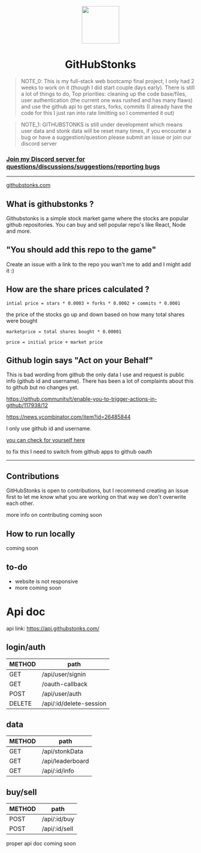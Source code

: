 <div align="center">
<img align="center" width="100" height="100" src="client/public/ghs.png">
<h1>GitHubStonks</h1>

</div>

> NOTE_0: This is my full-stack web bootcamp final project, I only had 2 weeks to work on it (though I did start couple days early). There is still a lot of things to do, Top priorities: cleaning up the code base/files, user authentication (the current one was rushed and has many flaws) and use the github api to get stars, forks, commits (I already have the code for this I just ran into rate limitting so I commented it out)

> NOTE_1: GITHUBSTONKS is still under development which means user data and stonk data will be reset many times, if you encounter a bug or have a suggestion/question please submit an issue or join our discord server

### [Join my Discord server for questions/discussions/suggestions/reporting bugs](https://discord.gg/n7uR5CbM2u)

---

<a href="https://githubstonks.com/" target="_blank">githubstonks.com</a>

## What is githubstonks ?

Githubstonks is a simple stock market game where the stocks are popular github repositories. You can buy and sell popular repo's like React, Node and more.

## "You should add this repo to the game"

Create an issue with a link to the repo you wan't me to add and I might add it :)

## How are the share prices calculated ?

`intial price = stars * 0.0003 + forks * 0.0002 + commits * 0.0001`

the price of the stocks go up and down based on how many total shares were bought

`marketprice = total shares bought * 0.00001`

`price = initial price + market price`

## Github login says "Act on your Behalf"

This is bad wording from github the only data I use and request is public info (github id and username). There has been a lot of complaints about this to github but no changes yet.

<https://github.community/t/enable-you-to-trigger-actions-in-github/117938/12>

<https://news.ycombinator.com/item?id=26485844>

I only use github id and username.

[you can check for yourself here](https://github.com/mustafa-ozturk/githubstonks/blob/6ee4dd89c43f06e7d0d65832f6bba6f992840641/server/handlers.js#L92)

to fix this I need to switch from github apps to github oauth

---

## Contributions

GitHubStonks is open to contributions, but I recommend creating an issue first to let me know what you are working on that way we don't overwrite each other.

more info on contributing coming soon

## How to run locally

coming soon

## to-do

-   website is not responsive
-   more coming soon

# Api doc

api link: https://api.githubstonks.com/

## login/auth

| METHOD | path                    |
| ------ | ----------------------- |
| GET    | /api/user/signin        |
| GET    | /oauth-callback         |
| POST   | /api/user/auth          |
| DELETE | /api/:id/delete-session |

## data

| METHOD | path             |
| ------ | ---------------- |
| GET    | /api/stonkData   |
| GET    | /api/leaderboard |
| GET    | /api/:id/info    |

## buy/sell

| METHOD | path          |
| ------ | ------------- |
| POST   | /api/:id/buy  |
| POST   | /api/:id/sell |

proper api doc coming soon

